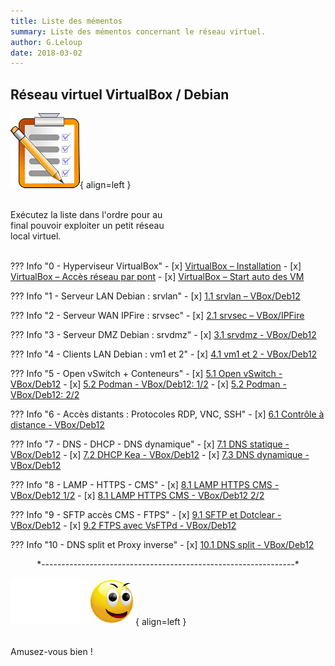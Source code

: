 ```yaml
---
title: Liste des mémentos
summary: Liste des mémentos concernant le réseau virtuel.
author: G.Leloup
date: 2018-03-02
---
```


## Réseau virtuel VirtualBox / Debian

![Image - Liste des mémentos](blog/images/2018/09/liste.png){ align=left }

&nbsp;  
Exécutez la liste dans l'ordre pour au  
final pouvoir exploiter un petit réseau  
local virtuel.  
&nbsp;

??? Info "0 - Hyperviseur VirtualBox"
    - [x] [VirtualBox – Installation](blog/posts/virtualbox-installation.md)
    - [x] [VirtualBox – Accès réseau par pont](blog/posts/virtualbox-pont-reseau.md)
    - [x] [VirtualBox – Start auto des VM](blog/posts/virtualbox-demarrage-auto-vm.md)

??? Info "1 - Serveur LAN Debian : srvlan"
    - [x] [1.1 srvlan – VBox/Deb12](blog/posts/serveur-debian12-srvlan-creation.md)

??? Info "2 - Serveur WAN IPFire : srvsec"
    - [x] [2.1 srvsec – VBox/IPFire](blog/posts/serveur-ipfire-srvsec-creation.md)

??? Info "3 - Serveur DMZ Debian : srvdmz"
    - [x] [3.1 srvdmz - VBox/Deb12](blog/posts/serveur-debian12-srvdmz-creation.md)

??? Info "4 - Clients LAN Debian : vm1 et 2"
    - [x] [4.1 vm1 et 2 - VBox/Deb12](blog/posts/clients-debian12-vm1-vm2-creation.md)

??? Info "5 - Open vSwitch + Conteneurs"
    - [x] [5.1 Open vSwitch - VBox/Deb12](blog/posts/openvswitch-debian12-ovs-creation.md)
    - [x] [5.2 Podman - VBox/Deb12: 1/2](blog/posts/podman-debian12-lxc-partie-1.md)
    - [x] [5.2 Podman - VBox/Deb12: 2/2](blog/posts/podman-debian12-lxc-partie-2.md)

??? Info "6 - Accès distants : Protocoles RDP, VNC, SSH"
    - [x] [6.1 Contrôle à distance - VBox/Deb12](blog/posts/controle-distant-debian12.md)

??? Info "7 - DNS - DHCP - DNS dynamique"
    - [x] [7.1 DNS statique - VBox/Deb12](blog/posts/dns-statique-debian12.md)
    - [x] [7.2 DHCP Kea - VBox/Deb12](blog/posts/dhcp-kea-debian12.md)
    - [x] [7.3 DNS dynamique - VBox/Deb12](blog/posts/dns-dynamique-debian12.md)

??? Info "8 - LAMP - HTTPS - CMS"
    - [x] [8.1 LAMP HTTPS CMS - VBox/Deb12 1/2](blog/posts/lamp-https-cms-partie-1-debian12.md)
    - [x] [8.1 LAMP HTTPS CMS - VBox/Deb12 2/2](blog/posts/lamp-https-cms-partie-2-debian12.md)

??? Info "9 - SFTP accès CMS - FTPS"
    - [x] [9.1 SFTP et Dotclear - VBox/Deb12](blog/posts/sftp-debian12.md)
    - [x] [9.2 FTPS avec VsFTPd - VBox/Deb12](blog/posts/ftp-vsftpd-debian12.md)

??? Info "10 - DNS split et Proxy inverse"
    - [x] [10.1 DNS split - VBox/Deb12](blog/posts/dns-split-debian12.md)
  
<center>*---------------------------------------------------------------*</center>

![Image - Emoticone souriante](blog/images/2018/09/emoticone_souriante_2018.png){ align=left }

&nbsp;  
Amusez-vous bien !
